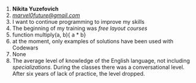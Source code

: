 1. **Nikita Yuzefovich**
2. *marvel0future@gmail.com*
3. I want to continue programming to improve my skills
4. The beginning of my training was *free layout courses*
5. function multiply(a, b){  a * b}
6. at the moment, only examples of solutions have been used with Codewars
7. None
8. The average level of knowledge of the English language, not including *specializations*. During the classes there was a conversational level. After six years of lack of practice, the level dropped.